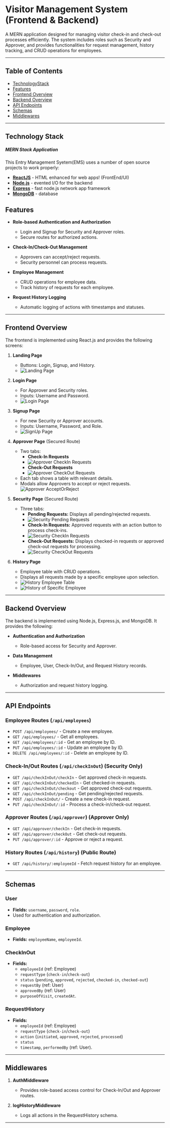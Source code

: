 # Visitor Management System (Frontend & Backend)

A MERN application designed for managing visitor check-in and check-out processes efficiently. The system includes roles such as Security and Approver, and provides functionalities for request management, history tracking, and CRUD operations for employees.

---

## Table of Contents
- [TechnologyStack](#technology-stack)
- [Features](#features)
- [Frontend Overview](#frontend-overview)
- [Backend Overview](#backend-overview)
- [API Endpoints](#api-endpoints)
- [Schemas](#schemas)
- [Middlewares](#middlewares)

---

## Technology Stack
##### MERN Stack Application
This Entry Management Syetem(EMS) uses a number of open source projects to work properly:
 * **[ReactJS](https://reactjs.org/)** - HTML enhanced for web apps! (FrontEnd/UI)
* **[Node.js](https://nodejs.org/)** - evented I/O for the backend
* **[Express](http://expressjs.com/)** - fast node.js network app framework
* **[MongoDB](https://www.mongodb.com/)** - database 

## Features

- **Role-based Authentication and Authorization**
  - Login and Signup for Security and Approver roles.
  - Secure routes for authorized actions.
  
- **Check-In/Check-Out Management**
  - Approvers can accept/reject requests.
  - Security personnel can process requests.

- **Employee Management**
  - CRUD operations for employee data.
  - Track history of requests for each employee.

- **Request History Logging**
  - Automatic logging of actions with timestamps and statuses.

---

## Frontend Overview

The frontend is implemented using React.js and provides the following screens:

1. **Landing Page**
   - Buttons: Login, Signup, and History.
   - ![Landing Page](./ScreenShots/Landing_Page.png)

2. **Login Page**
   - For Approver and Security roles.
   - Inputs: Username and Password.
   - ![Login Page](./ScreenShots/Login_Page.png)

3. **Signup Page**
   - For new Security or Approver accounts.
   - Inputs: Username, Password, and Role.
   - ![SignUp Page](./ScreenShots/SignUp_Page.png)

4. **Approver Page** (Secured Route)
   - Two tabs: 
     - **Check-In Requests**
     - ![Approver CheckIn Requests](./ScreenShots/Approver_CheckIn_Requests.png)
     - **Check-Out Requests**
     - ![Approver CheckOut Requests](./ScreenShots/Approver_CheckOut_Requests.png)
   - Each tab shows a table with relevant details.
   - Modals allow Approvers to accept or reject requests.
   ![Approver AcceptOrReject](./ScreenShots/Approver_AcceptOrReject.png)

5. **Security Page** (Secured Route)
   - Three tabs:
     - **Pending Requests:** Displays all pending/rejected requests.
     - ![Security Pending Requests](./ScreenShots/Security_Pending_Requests.png)
     - **Check-In Requests:** Approved requests with an action button to process check-ins.
     - ![Security CheckIn Requests](./ScreenShots/Security_CheckIn_Requests.png)
     - **Check-Out Requests:** Displays checked-in requests or approved check-out requests for processing.
     - ![Security CheckOut Requests](./ScreenShots/Security_CheckOut_Requests.png)
6. **History Page**
   - Employee table with CRUD operations.
   - Displays all requests made by a specific employee upon selection.
   - ![History Employee Table](./ScreenShots/History_Page1.png)
   - ![History of Specific Employee](./ScreenShots//History_Specific_Employee.png)

---

## Backend Overview

The backend is implemented using Node.js, Express.js, and MongoDB. It provides the following:

- **Authentication and Authorization**
  - Role-based access for Security and Approver.

- **Data Management**
  - Employee, User, Check-In/Out, and Request History records.

- **Middlewares**
  - Authorization and request history logging.

---

## API Endpoints

### Employee Routes (`/api/employees`)
- `POST /api/employees/` - Create a new employee.
- `GET /api/employees/` - Get all employees.
- `GET /api/employees/:id` - Get an employee by ID.
- `PUT /api/employees/:id` - Update an employee by ID.
- `DELETE /api/employees/:id` - Delete an employee by ID.

### Check-In/Out Routes (`/api/checkInOut`) (Security Only)
- `GET /api/checkInOut/checkIn` - Get approved check-in requests.
- `GET /api/checkInOut/checkedIn` - Get checked-in requests.
- `GET /api/checkInOut/checkout` - Get approved check-out requests.
- `GET /api/checkInOut/pending` - Get pending/rejected requests.
- `POST /api/checkInOut/` - Create a new check-in request.
- `PUT /api/checkInOut/:id` - Process a check-in/check-out request.

### Approver Routes (`/api/approver`) (Approver Only)
- `GET /api/approver/checkIn` - Get check-in requests.
- `GET /api/approver/checkOut` - Get check-out requests.
- `PUT /api/approver/:id` - Approve or reject a request.

### History Routes (`/api/history`) (Public Route)
- `GET /api/history/:employeeId` - Fetch request history for an employee.

---

## Schemas

### User
- **Fields:** `username`, `password`, `role`.
- Used for authentication and authorization.

### Employee
- **Fields:** `employeeName`, `employeeId`.

### CheckInOut
- **Fields:** 
  - `employeeId` (ref: Employee)
  - `requestType` (`check-in`/`check-out`)
  - `status` (`pending`, `approved`, `rejected`, `checked-in`, `checked-out`)
  - `requestBy` (ref: User)
  - `approvedBy` (ref: User)
  - `purposeOfVisit`, `createdAt`.

### RequestHistory
- **Fields:**
  - `employeeId` (ref: Employee)
  - `requestType` (`check-in`/`check-out`)
  - `action` (`initiated`, `approved`, `rejected`, `processed`)
  - `status`
  - `timestamp`, `performedBy` (ref: User).

---

## Middlewares

1. **AuthMiddleware**
   - Provides role-based access control for Check-In/Out and Approver routes.

2. **logHistoryMiddleware**
   - Logs all actions in the RequestHistory schema.

---
